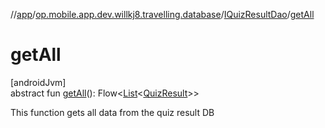 //[app](../../../index.md)/[op.mobile.app.dev.willkj8.travelling.database](../index.md)/[IQuizResultDao](index.md)/[getAll](get-all.md)

# getAll

[androidJvm]\
abstract fun [getAll](get-all.md)(): Flow&lt;[List](https://kotlinlang.org/api/latest/jvm/stdlib/kotlin.collections/-list/index.html)&lt;[QuizResult](../../op.mobile.app.dev.willkj8.travelling.model/-quiz-result/index.md)&gt;&gt;

This function gets all data from the quiz result DB
